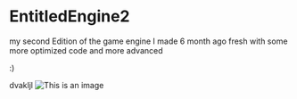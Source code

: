 # EntitledEngine2
my second Edition of the game engine I made 6 month ago fresh with some more optimized code and more advanced

:)

dvakljl
![This is an image](https://myoctocat.com/assets/images/base-octocat.svg)

